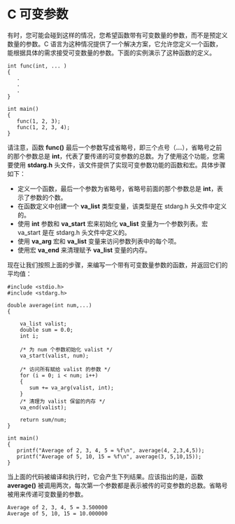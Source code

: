 
# C 可变参数

有时，您可能会碰到这样的情况，您希望函数带有可变数量的参数，而不是预定义数量的参数。C 语言为这种情况提供了一个解决方案，它允许您定义一个函数，能根据具体的需求接受可变数量的参数。下面的实例演示了这种函数的定义。

```
int func(int, ... ) 
{
   .
   .
   .
}

int main()
{
   func(1, 2, 3);
   func(1, 2, 3, 4);
}

```

请注意，函数 **func()** 最后一个参数写成省略号，即三个点号（**...**），省略号之前的那个参数总是 **int**，代表了要传递的可变参数的总数。为了使用这个功能，您需要使用 **stdarg.h** 头文件，该文件提供了实现可变参数功能的函数和宏。具体步骤如下：

*   定义一个函数，最后一个参数为省略号，省略号前面的那个参数总是 **int**，表示了参数的个数。
*   在函数定义中创建一个 **va_list** 类型变量，该类型是在 stdarg.h 头文件中定义的。
*   使用 **int** 参数和 **va_start** 宏来初始化 **va_list** 变量为一个参数列表。宏 va_start 是在 stdarg.h 头文件中定义的。
*   使用 **va_arg** 宏和 **va_list** 变量来访问参数列表中的每个项。
*   使用宏 **va_end** 来清理赋予 **va_list** 变量的内存。

现在让我们按照上面的步骤，来编写一个带有可变数量参数的函数，并返回它们的平均值：

```
#include <stdio.h>
#include <stdarg.h>

double average(int num,...)
{

    va_list valist;
    double sum = 0.0;
    int i;

    /* 为 num 个参数初始化 valist */
    va_start(valist, num);

    /* 访问所有赋给 valist 的参数 */
    for (i = 0; i < num; i++)
    {
       sum += va_arg(valist, int);
    }
    /* 清理为 valist 保留的内存 */
    va_end(valist);

    return sum/num;
}

int main()
{
   printf("Average of 2, 3, 4, 5 = %f\n", average(4, 2,3,4,5));
   printf("Average of 5, 10, 15 = %f\n", average(3, 5,10,15));
}

```

当上面的代码被编译和执行时，它会产生下列结果。应该指出的是，函数 **average()** 被调用两次，每次第一个参数都是表示被传的可变参数的总数。省略号被用来传递可变数量的参数。

```
Average of 2, 3, 4, 5 = 3.500000
Average of 5, 10, 15 = 10.000000

```

